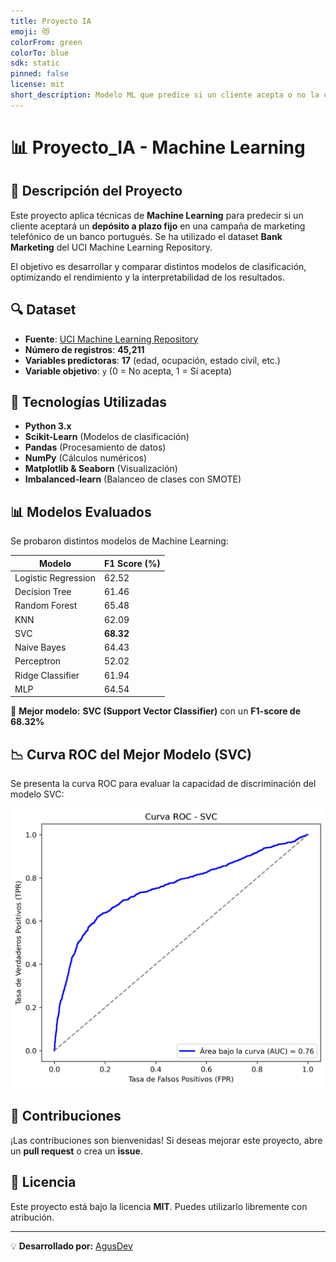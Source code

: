 ```yaml
---
title: Proyecto IA
emoji: 😻
colorFrom: green
colorTo: blue
sdk: static
pinned: false
license: mit
short_description: Modelo ML que predice si un cliente acepta o no la campaña
---
```

# 📊 Proyecto_IA - Machine Learning

## 📌 Descripción del Proyecto
Este proyecto aplica técnicas de **Machine Learning** para predecir si un cliente aceptará un **depósito a plazo fijo** en una campaña de marketing telefónico de un banco portugués. Se ha utilizado el dataset **Bank Marketing** del UCI Machine Learning Repository.

El objetivo es desarrollar y comparar distintos modelos de clasificación, optimizando el rendimiento y la interpretabilidad de los resultados.

## 🔍 Dataset
- **Fuente**: [UCI Machine Learning Repository](https://archive.ics.uci.edu/ml/datasets/Bank+Marketing)
- **Número de registros**: **45,211**
- **Variables predictoras**: **17** (edad, ocupación, estado civil, etc.)
- **Variable objetivo**: `y` (0 = No acepta, 1 = Sí acepta)

## 🚀 Tecnologías Utilizadas
- **Python 3.x**
- **Scikit-Learn** (Modelos de clasificación)
- **Pandas** (Procesamiento de datos)
- **NumPy** (Cálculos numéricos)
- **Matplotlib & Seaborn** (Visualización)
- **Imbalanced-learn** (Balanceo de clases con SMOTE)

## 📊 Modelos Evaluados
Se probaron distintos modelos de Machine Learning:

| Modelo               | F1 Score (%) |
|----------------------|-------------|
| Logistic Regression | 62.52        |
| Decision Tree       | 61.46        |
| Random Forest       | 65.48        |
| KNN                 | 62.09        |
| SVC                 | **68.32**    |
| Naive Bayes         | 64.43        |
| Perceptron          | 52.02        |
| Ridge Classifier    | 61.94        |
| MLP                 | 64.54        |

🔹 **Mejor modelo:** **SVC (Support Vector Classifier)** con un **F1-score de 68.32%**

## 📉 Curva ROC del Mejor Modelo (SVC)
Se presenta la curva ROC para evaluar la capacidad de discriminación del modelo SVC:

![Curva ROC - SVC](roc_svc.png)

## 🤝 Contribuciones
¡Las contribuciones son bienvenidas! Si deseas mejorar este proyecto, abre un **pull request** o crea un **issue**.

## 📄 Licencia
Este proyecto está bajo la licencia **MIT**. Puedes utilizarlo libremente con atribución.

---

💡 **Desarrollado por:** [AgusDev](https://github.com/AgustinZP)
